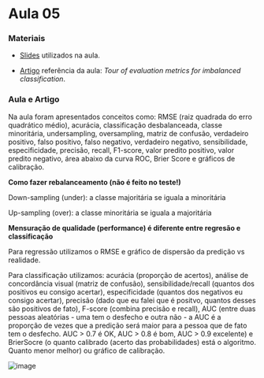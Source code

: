 # Aula 05

### **Materiais**

* [Slides](https://edisciplinas.usp.br/pluginfile.php/7980632/mod_resource/content/1/Aula%207%202023.pdf) utilizados na aula.

* [Artigo](https://machinelearningmastery.com/tour-of-evaluation-metrics-for-imbalanced-classification/) referência da aula: *Tour of evaluation metrics for imbalanced classification*.

### **Aula e Artigo**

Na aula foram apresentados conceitos como: RMSE (raiz quadrada do erro quadrático médio), acurácia, classificação desbalanceada, classe minoritária, undersampling, oversampling, matriz de confusão, verdadeiro positivo, falso positivo, falso negativo, verdadeiro negativo, sensibilidade, especificidade, precisão, recall, F1-score, valor predito positivo, valor predito negativo, área abaixo da curva ROC, Brier Score e gráficos de calibração.

**Como fazer rebalanceamento (não é feito no teste!)**

Down-sampling (under): a classe majoritária se iguala a minoritária

Up-sampling (over): a classe minoritária se iguala a majoritária

**Mensuração de qualidade (performance) é diferente entre regresão e classificação**

Para regressão utilizamos o RMSE e gráfico de dispersão da predição vs realidade.

Para classificação utilizamos: acurácia (proporção de acertos), análise de concordância visual (matriz de confusão), sensibilidade/recall (quantos dos positivos eu consigo acertar), especificidade (quantos dos negativos eu consigo acertar), precisão (dado que eu falei que é positvo, quantos desses são positivos de fato), F-score (combina precisão e recall), AUC (entre duas pessoas aleatórias - uma tem o desfecho e outra não - a AUC é a proporção de vezes que a predição será maior para a pessoa que de fato tem o desfecho. AUC > 0.7 é OK, AUC > 0.8 é bom, AUC > 0.9 excelente) e BrierSocre (o quanto calibrado (acerto das probabilidades) está o algoritmo. Quanto menor melhor) ou gráfico de calibração.

![image](https://github.com/claudiaanjos/ML-predicoes-em-saude/assets/84209593/9326d89f-56e2-45e8-8f25-a4ebbb2744db)

